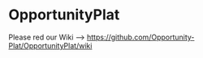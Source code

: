 # OpportunityPlat

Please red our Wiki --> https://github.com/Opportunity-Plat/OpportunityPlat/wiki

